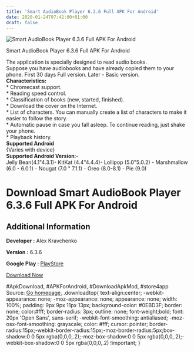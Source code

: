 ```yaml
---
title: 'Smart AudioBook Player 6.3.6 Full APK For Android'
date: 2020-01-24T07:42:00+01:00
draft: false
---
```


![Smart AudioBook Player 6.3.6 Full APK For Android](https://i1.wp.com/apkhome.net/wp-content/uploads/2020/01/Smart-AudioBook-Player-6.3.6-Full.png "Smart AudioBook Player 6.3.6 Full APK For Android")

  

Smart AudioBook Player 6.3.6 Full APK For Android

The application is specially designed to read audio books.  
Suppose you have audiobooks and have already copied them to your phone. First 30 days Full version. Later - Basic version.  
**Characteristics:**  
\* Chromecast support.  
\* Reading speed control.  
\* Classification of books (new, started, finished).  
\* Download the cover on the Internet.  
\* List of characters. You can manually create a list of characters to make it easier to follow the story.  
\* Automatic pause in case you fall asleep. To continue reading, just shake your phone.  
\* Playback history.  
**Supported Android**  
{Varies with device}  
**Supported Android Version**:-  
Jelly Bean(4.1"4.3.1)- KitKat (4.4"4.4.4)- Lollipop (5.0"5.0.2) - Marshmallow (6.0 - 6.0.1) - Nougat (7.0 " 7.1.1) - Oreo (8.0-8.1) - Pie (9.0)

Download Smart AudioBook Player 6.3.6 Full APK For Android
==========================================================

Additional Information
----------------------

**Developer :** Alex Kravchenko

**Version :** 6.3.6

**Google Play :** [PlayStore](https://play.google.com/store/apps/details?id=ak.alizandro.smartaudiobookplayer)

  

[Download Now](https://store4app.co/post/smart-audiobook-player-6-3-6-full-apk-for-android_1579766252)

  
#ApkDownload, #APKForAndroid, #DownloadApkMod, #store4app  
Source: [Go homepage.](https://store4app.co/post/smart-audiobook-player-6-3-6-full-apk-for-android_1579766252) .downloadtop{ text-align:center; -webkit-appearance: none; -moz-appearance: none; appearance: none; width: 100%; padding: 9px 9px 11px 13px; background-color: #0EBD3F; border: none; color:#fff; border-radius: 3px; outline: none; font-weight;bold; font: 20px 'Open Sans', sans-serif; -webkit-font-smoothing: antialiased; -moz-osx-font-smoothing: grayscale; color: #fff; cursor: pointer; border-radius:15px;-webkit-border-radius:15px;-moz-border-radius:5px;box-shadow:0 0 5px rgba(0,0,0,.2);-moz-box-shadow:0 0 5px rgba(0,0,0,.2);-webkit-box-shadow:0 0 5px rgba(0,0,0,.2) !important; }